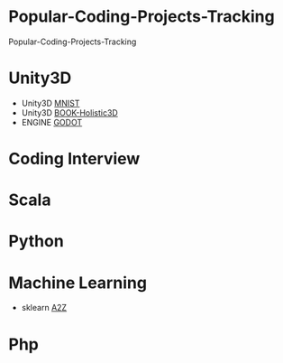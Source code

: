 # Popular-Coding-Projects-Tracking
Popular-Coding-Projects-Tracking


# Unity3D 
- Unity3D [MNIST](https://github.com/JLuisRojas/Unity3D-MNIST-NN) 
- Unity3D [BOOK-Holistic3D](https://github.com/Kassout/unityArtificialIntelligence_Holistic3D)
- ENGINE [GODOT](https://github.com/godotengine/godot)

# Coding Interview 

# Scala 

# Python 

# Machine Learning 
- sklearn [A2Z](https://github.com/Kassout/MachineLearning_A_to_Z)

# Php 

# 
